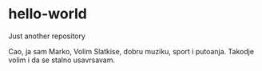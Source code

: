 # hello-world
Just another repository

Cao, ja sam Marko,
Volim Slatkise, dobru muziku, sport i putoanja.
Takodje volim i da se stalno usavrsavam.
